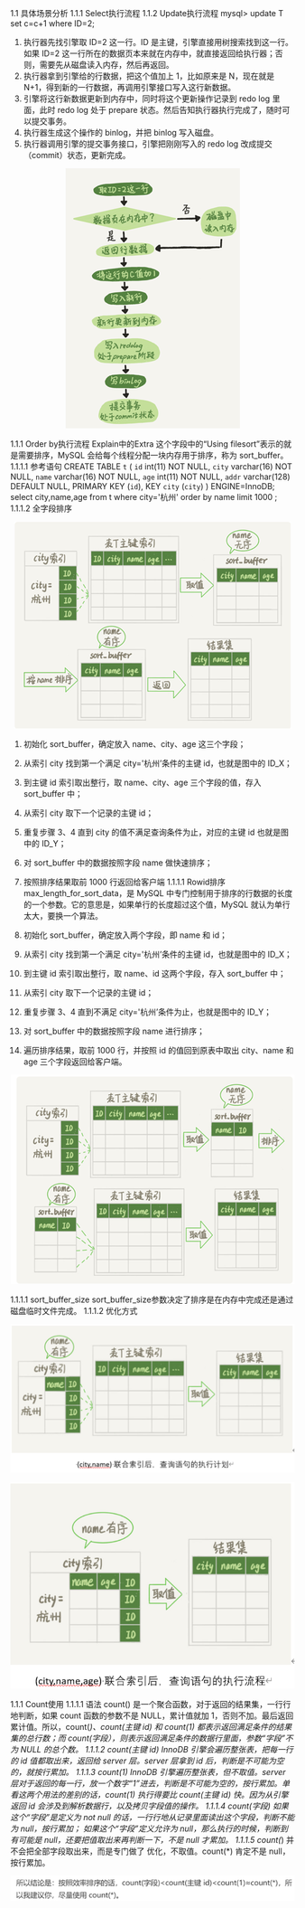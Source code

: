 1.1	具体场景分析
1.1.1	Select执行流程
1.1.2	Update执行流程
mysql> update T set c=c+1 where ID=2;
1.	执行器先找引擎取 ID=2 这一行。ID 是主键，引擎直接用树搜索找到这一行。如果 ID=2 这一行所在的数据页本来就在内存中，就直接返回给执行器；否则，需要先从磁盘读入内存，然后再返回。
2.	执行器拿到引擎给的行数据，把这个值加上 1，比如原来是 N，现在就是 N+1，得到新的一行数据，再调用引擎接口写入这行新数据。
3.	引擎将这行新数据更新到内存中，同时将这个更新操作记录到 redo log 里面，此时 redo log 处于 prepare 状态。然后告知执行器执行完成了，随时可以提交事务。
4.	执行器生成这个操作的 binlog，并把 binlog 写入磁盘。
5.	执行器调用引擎的提交事务接口，引擎把刚刚写入的 redo log 改成提交（commit）状态，更新完成。
<div align=center>

![1589106235941.png](..\images\1589106235941.png)

</div>

1.1.1	Order by执行流程
Explain中的Extra 这个字段中的“Using filesort”表示的就是需要排序，MySQL 会给每个线程分配一块内存用于排序，称为 sort_buffer。
1.1.1.1	参考语句
CREATE TABLE `t` (
  `id` int(11) NOT NULL,
  `city` varchar(16) NOT NULL,
  `name` varchar(16) NOT NULL,
  `age` int(11) NOT NULL,
  `addr` varchar(128) DEFAULT NULL,
  PRIMARY KEY (`id`),
  KEY `city` (`city`)
) ENGINE=InnoDB;
select city,name,age from t where city='杭州' order by name limit 1000  ;
1.1.1.2	全字段排序
<div align=center>

![1589106261487.png](..\images\1589106261487.png)

</div>

1.	初始化 sort_buffer，确定放入 name、city、age 这三个字段；
2.	从索引 city 找到第一个满足 city='杭州’条件的主键 id，也就是图中的 ID_X；
3.	到主键 id 索引取出整行，取 name、city、age 三个字段的值，存入 sort_buffer 中；
4.	从索引 city 取下一个记录的主键 id；
5.	重复步骤 3、4 直到 city 的值不满足查询条件为止，对应的主键 id 也就是图中的 ID_Y；
6.	对 sort_buffer 中的数据按照字段 name 做快速排序；
7.	按照排序结果取前 1000 行返回给客户端
1.1.1.1	Rowid排序
max_length_for_sort_data，是 MySQL 中专门控制用于排序的行数据的长度的一个参数。它的意思是，如果单行的长度超过这个值，MySQL 就认为单行太大，要换一个算法。

1.	初始化 sort_buffer，确定放入两个字段，即 name 和 id；
2.	从索引 city 找到第一个满足 city='杭州’条件的主键 id，也就是图中的 ID_X；
3.	到主键 id 索引取出整行，取 name、id 这两个字段，存入 sort_buffer 中；
4.	从索引 city 取下一个记录的主键 id；
5.	重复步骤 3、4 直到不满足 city='杭州’条件为止，也就是图中的 ID_Y；
6.	对 sort_buffer 中的数据按照字段 name 进行排序；
7.	遍历排序结果，取前 1000 行，并按照 id 的值回到原表中取出 city、name 和 age 三个字段返回给客户端。
<div align=center>

![1589106288813.png](..\images\1589106288813.png)

</div>

1.1.1.1	sort_buffer_size
sort_buffer_size参数决定了排序是在内存中完成还是通过磁盘临时文件完成。
1.1.1.2	优化方式
<div align=center>

![1589106320716.png](..\images\1589106320716.png)

</div>
<div align=center>

![1589106340644.png](..\images\1589106340644.png)

</div>


1.1.1	Count使用
1.1.1.1	语法
count() 是一个聚合函数，对于返回的结果集，一行行地判断，如果 count 函数的参数不是 NULL，累计值就加 1，否则不加。最后返回累计值。所以，count(*)、count(主键 id) 和 count(1) 都表示返回满足条件的结果集的总行数；而 count(字段），则表示返回满足条件的数据行里面，参数“字段”不为 NULL 的总个数。
1.1.1.2	count(主键 id) 
InnoDB 引擎会遍历整张表，把每一行的 id 值都取出来，返回给 server 层。server 层拿到 id 后，判断是不可能为空的，就按行累加。
1.1.1.3	count(1) 
InnoDB 引擎遍历整张表，但不取值。server 层对于返回的每一行，放一个数字“1”进去，判断是不可能为空的，按行累加。单看这两个用法的差别的话，count(1) 执行得要比 count(主键 id) 快。因为从引擎返回 id 会涉及到解析数据行，以及拷贝字段值的操作。
1.1.1.4	count(字段) 
如果这个“字段”是定义为 not null 的话，一行行地从记录里面读出这个字段，判断不能为 null，按行累加；
如果这个“字段”定义允许为 null，那么执行的时候，判断到有可能是 null，还要把值取出来再判断一下，不是 null 才累加。
1.1.1.5	count(*)
并不会把全部字段取出来，而是专门做了	优化，不取值。count(*) 肯定不是 null，按行累加。
<div align=center>

![1589106378967.png](..\images\1589106378967.png)

</div>